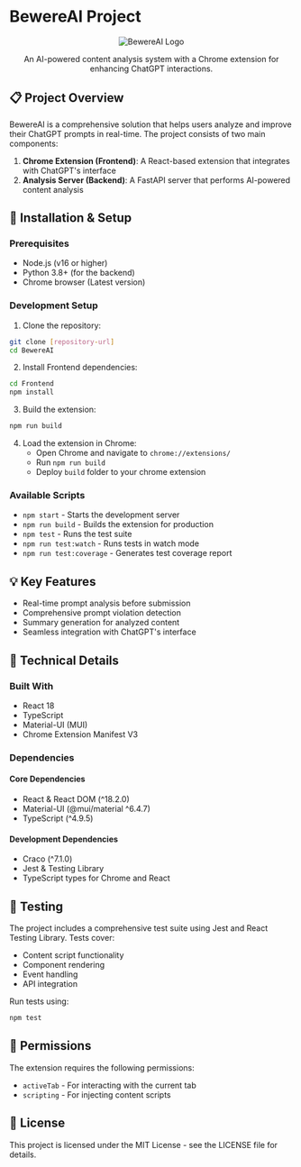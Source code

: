 # BewereAI Project

<div align="center">

![BewereAI Logo](/Frontend/public/images/BewereAi_logo_128.png)

An AI-powered content analysis system with a Chrome extension for enhancing ChatGPT interactions.

</div>

## 📋 Project Overview

BewereAI is a comprehensive solution that helps users analyze and improve their ChatGPT prompts in real-time. The project consists of two main components:

1. **Chrome Extension (Frontend)**: A React-based extension that integrates with ChatGPT's interface
2. **Analysis Server (Backend)**: A FastAPI server that performs AI-powered content analysis

## 🚀 Installation & Setup

### Prerequisites

- Node.js (v16 or higher)
- Python 3.8+ (for the backend)
- Chrome browser (Latest version)

### Development Setup

1. Clone the repository:
```bash
git clone [repository-url]
cd BewereAI
```

2. Install Frontend dependencies:
```bash
cd Frontend
npm install
```

3. Build the extension:
```bash
npm run build
```

4. Load the extension in Chrome:
   - Open Chrome and navigate to `chrome://extensions/`
   - Run `npm run build`
   - Deploy `build` folder to your chrome extension

### Available Scripts

- `npm start` - Starts the development server
- `npm run build` - Builds the extension for production
- `npm test` - Runs the test suite
- `npm run test:watch` - Runs tests in watch mode
- `npm run test:coverage` - Generates test coverage report

## 💡 Key Features

- Real-time prompt analysis before submission
- Comprehensive prompt violation detection
- Summary generation for analyzed content
- Seamless integration with ChatGPT's interface

## 🔧 Technical Details

### Built With

- React 18
- TypeScript
- Material-UI (MUI)
- Chrome Extension Manifest V3

### Dependencies

#### Core Dependencies
- React & React DOM (^18.2.0)
- Material-UI (@mui/material ^6.4.7)
- TypeScript (^4.9.5)

#### Development Dependencies
- Craco (^7.1.0)
- Jest & Testing Library
- TypeScript types for Chrome and React

## 🧪 Testing

The project includes a comprehensive test suite using Jest and React Testing Library. Tests cover:

- Content script functionality
- Component rendering
- Event handling
- API integration

Run tests using:
```bash
npm test
```

## 🔐 Permissions

The extension requires the following permissions:
- `activeTab` - For interacting with the current tab
- `scripting` - For injecting content scripts

## 📝 License

This project is licensed under the MIT License - see the LICENSE file for details.
